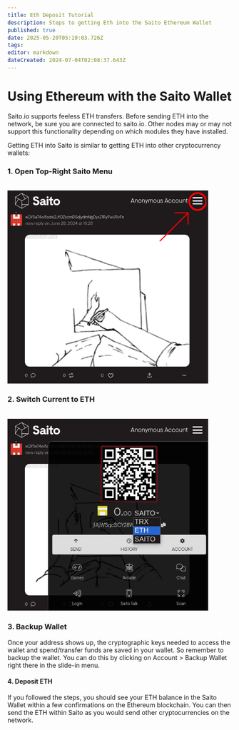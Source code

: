 ```yaml
---
title: Eth Deposit Tutorial
description: Steps to getting Eth into the Saito Ethereum Wallet
published: true
date: 2025-05-20T05:19:03.726Z
tags: 
editor: markdown
dateCreated: 2024-07-04T02:08:37.643Z
---
```


# Using Ethereum with the Saito Wallet

Saito.io supports feeless ETH transfers. Before sending ETH into the network, be sure you are connected to saito.io. Other nodes may or may not support this functionality depending on which modules they have installed.

Getting ETH into Saito is similar to getting ETH into other cryptocurrency wallets:


### 1. Open Top-Right Saito Menu

<br>
<img src="/hamburger-circled.png" width=450px alt="Hamburger menu in top right of Saito application opens the wallet.">

### 2. Switch Current to ETH

<br>
<img src="/select-eth.png" width=450px alt="dropdown menu in Saito wallet reveals more cryptocurrencies.">

### 3. Backup Wallet

Once your address shows up, the cryptographic keys needed to access the wallet and spend/transfer funds are saved in your wallet. So remember to backup the wallet. You can do this by clicking on Account > Backup Wallet right there in the slide-in menu.


#### 4. Deposit ETH

If you followed the steps, you should see your ETH balance in the Saito Wallet within a few confirmations on the Ethereum blockchain. You can then send the ETH within Saito as you would send other cryptocurrencies on the network.

